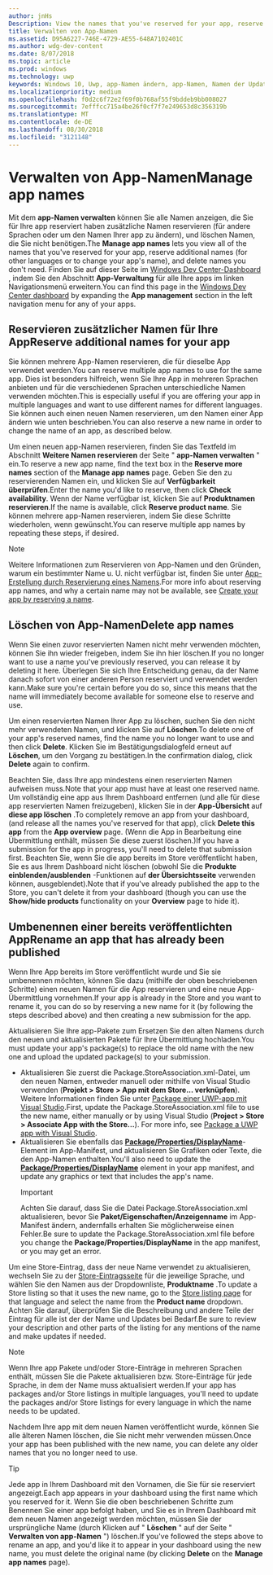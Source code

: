 ```yaml
---
author: jnHs
Description: View the names that you've reserved for your app, reserve additional names (for other languages or to change your app's name), and delete reserved names that you don't need anymore.
title: Verwalten von App-Namen
ms.assetid: D95A6227-746E-4729-AE55-648A7102401C
ms.author: wdg-dev-content
ms.date: 8/07/2018
ms.topic: article
ms.prod: windows
ms.technology: uwp
keywords: Windows 10, Uwp, app-Namen ändern, app-Namen, Namen der Update-app, Spiel Namen, Produktname
ms.localizationpriority: medium
ms.openlocfilehash: f0d2c6f72e2f69f0b768af55f9bddeb9bb008027
ms.sourcegitcommit: 7efffcc715a4be26f0cf7f7e249653d8c356319b
ms.translationtype: MT
ms.contentlocale: de-DE
ms.lasthandoff: 08/30/2018
ms.locfileid: "3121148"
---
```

# <a name="manage-app-names"></a><span data-ttu-id="db3a3-103">Verwalten von App-Namen</span><span class="sxs-lookup"><span data-stu-id="db3a3-103">Manage app names</span></span>

<span data-ttu-id="db3a3-104">Mit dem **app-Namen verwalten** können Sie alle Namen anzeigen, die Sie für Ihre app reserviert haben zusätzliche Namen reservieren (für andere Sprachen oder um den Namen Ihrer app zu ändern), und löschen Namen, die Sie nicht benötigen.</span><span class="sxs-lookup"><span data-stu-id="db3a3-104">The **Manage app names** lets you view all of the names that you've reserved for your app, reserve additional names (for other languages or to change your app's name), and delete names you don't need.</span></span> <span data-ttu-id="db3a3-105">Finden Sie auf dieser Seite im [Windows Dev Center-Dashboard](https://partner.microsoft.com/dashboard) , indem Sie den Abschnitt **App-Verwaltung** für alle Ihre apps im linken Navigationsmenü erweitern.</span><span class="sxs-lookup"><span data-stu-id="db3a3-105">You can find this page in the [Windows Dev Center dashboard](https://partner.microsoft.com/dashboard) by expanding the **App management** section in the left navigation menu for any of your apps.</span></span>


## <a name="reserve-additional-names-for-your-app"></a><span data-ttu-id="db3a3-106">Reservieren zusätzlicher Namen für Ihre App</span><span class="sxs-lookup"><span data-stu-id="db3a3-106">Reserve additional names for your app</span></span>

<span data-ttu-id="db3a3-107">Sie können mehrere App-Namen reservieren, die für dieselbe App verwendet werden.</span><span class="sxs-lookup"><span data-stu-id="db3a3-107">You can reserve multiple app names to use for the same app.</span></span> <span data-ttu-id="db3a3-108">Dies ist besonders hilfreich, wenn Sie Ihre App in mehreren Sprachen anbieten und für die verschiedenen Sprachen unterschiedliche Namen verwenden möchten.</span><span class="sxs-lookup"><span data-stu-id="db3a3-108">This is especially useful if you are offering your app in multiple languages and want to use different names for different languages.</span></span> <span data-ttu-id="db3a3-109">Sie können auch einen neuen Namen reservieren, um den Namen einer App ändern wie unten beschrieben.</span><span class="sxs-lookup"><span data-stu-id="db3a3-109">You can also reserve a new name in order to change the name of an app, as described below.</span></span>

<span data-ttu-id="db3a3-110">Um einen neuen app-Namen reservieren, finden Sie das Textfeld im Abschnitt **Weitere Namen reservieren** der Seite " **app-Namen verwalten** " ein.</span><span class="sxs-lookup"><span data-stu-id="db3a3-110">To reserve a new app name, find the text box in the **Reserve more names** section of the **Manage app names** page.</span></span> <span data-ttu-id="db3a3-111">Geben Sie den zu reservierenden Namen ein, und klicken Sie auf **Verfügbarkeit überprüfen**.</span><span class="sxs-lookup"><span data-stu-id="db3a3-111">Enter the name you'd like to reserve, then click **Check availability**.</span></span> <span data-ttu-id="db3a3-112">Wenn der Name verfügbar ist, klicken Sie auf **Produktnamen reservieren**.</span><span class="sxs-lookup"><span data-stu-id="db3a3-112">If the name is available, click **Reserve product name**.</span></span> <span data-ttu-id="db3a3-113">Sie können mehrere app-Namen reservieren, indem Sie diese Schritte wiederholen, wenn gewünscht.</span><span class="sxs-lookup"><span data-stu-id="db3a3-113">You can reserve multiple app names by repeating these steps, if desired.</span></span>

> [!NOTE]
> <span data-ttu-id="db3a3-114">Weitere Informationen zum Reservieren von App-Namen und den Gründen, warum ein bestimmter Name u. U. nicht verfügbar ist, finden Sie unter [App-Erstellung durch Reservierung eines Namens](create-your-app-by-reserving-a-name.md).</span><span class="sxs-lookup"><span data-stu-id="db3a3-114">For more info about reserving app names, and why a certain name may not be available, see [Create your app by reserving a name](create-your-app-by-reserving-a-name.md).</span></span>


## <a name="delete-app-names"></a><span data-ttu-id="db3a3-115">Löschen von App-Namen</span><span class="sxs-lookup"><span data-stu-id="db3a3-115">Delete app names</span></span>

<span data-ttu-id="db3a3-116">Wenn Sie einen zuvor reservierten Namen nicht mehr verwenden möchten, können Sie ihn wieder freigeben, indem Sie ihn hier löschen.</span><span class="sxs-lookup"><span data-stu-id="db3a3-116">If you no longer want to use a name you've previously reserved, you can release it by deleting it here.</span></span> <span data-ttu-id="db3a3-117">Überlegen Sie sich Ihre Entscheidung genau, da der Name danach sofort von einer anderen Person reserviert und verwendet werden kann.</span><span class="sxs-lookup"><span data-stu-id="db3a3-117">Make sure you're certain before you do so, since this means that the name will immediately become available for someone else to reserve and use.</span></span>

<span data-ttu-id="db3a3-118">Um einen reservierten Namen Ihrer App zu löschen, suchen Sie den nicht mehr verwendeten Namen, und klicken Sie auf **Löschen**.</span><span class="sxs-lookup"><span data-stu-id="db3a3-118">To delete one of your app's reserved names, find the name you no longer want to use and then click **Delete**.</span></span> <span data-ttu-id="db3a3-119">Klicken Sie im Bestätigungsdialogfeld erneut auf **Löschen**, um den Vorgang zu bestätigen.</span><span class="sxs-lookup"><span data-stu-id="db3a3-119">In the confirmation dialog, click **Delete** again to confirm.</span></span>

<span data-ttu-id="db3a3-120">Beachten Sie, dass Ihre app mindestens einen reservierten Namen aufweisen muss.</span><span class="sxs-lookup"><span data-stu-id="db3a3-120">Note that your app must have at least one reserved name.</span></span> <span data-ttu-id="db3a3-121">Um vollständig eine app aus Ihrem Dashboard entfernen (und alle für diese app reservierten Namen freizugeben), klicken Sie in der **App-Übersicht** auf **diese app löschen** .</span><span class="sxs-lookup"><span data-stu-id="db3a3-121">To completely remove an app from your dashboard, (and release all the names you've reserved for that app), click **Delete this app** from the **App overview** page.</span></span> <span data-ttu-id="db3a3-122">(Wenn die App in Bearbeitung eine Übermittlung enthält, müssen Sie diese zuerst löschen.)</span><span class="sxs-lookup"><span data-stu-id="db3a3-122">If you have a submission for the app in progress, you'll need to delete that submission first.</span></span> <span data-ttu-id="db3a3-123">Beachten Sie, wenn Sie die app bereits im Store veröffentlicht haben, Sie es aus Ihrem Dashboard nicht löschen (obwohl Sie die **Produkte einblenden/ausblenden** -Funktionen auf **der Übersichtsseite** verwenden können, ausgeblendet).</span><span class="sxs-lookup"><span data-stu-id="db3a3-123">Note that if you've already published the app to the Store, you can't delete it from your dashboard (though you can use the **Show/hide products** functionality on your **Overview** page to hide it).</span></span> 


## <a name="rename-an-app-that-has-already-been-published"></a><span data-ttu-id="db3a3-124">Umbenennen einer bereits veröffentlichten App</span><span class="sxs-lookup"><span data-stu-id="db3a3-124">Rename an app that has already been published</span></span>

<span data-ttu-id="db3a3-125">Wenn Ihre App bereits im Store veröffentlicht wurde und Sie sie umbenennen möchten, können Sie dazu (mithilfe der oben beschriebenen Schritte) einen neuen Namen für die App reservieren und eine neue App-Übermittlung vornehmen.</span><span class="sxs-lookup"><span data-stu-id="db3a3-125">If your app is already in the Store and you want to rename it, you can do so by reserving a new name for it (by following the steps described above) and then creating a new submission for the app.</span></span> 

<span data-ttu-id="db3a3-126">Aktualisieren Sie Ihre app-Pakete zum Ersetzen Sie den alten Namens durch den neuen und aktualisierten Pakete für Ihre Übermittlung hochladen.</span><span class="sxs-lookup"><span data-stu-id="db3a3-126">You must update your app's package(s) to replace the old name with the new one and upload the updated package(s) to your submission.</span></span>
- <span data-ttu-id="db3a3-127">Aktualisieren Sie zuerst die Package.StoreAssociation.xml-Datei, um den neuen Namen, entweder manuell oder mithilfe von Visual Studio verwenden (**Projekt > Store > App mit dem Store... verknüpfen**). Weitere Informationen finden Sie unter [Package einer UWP-app mit Visual Studio](../packaging/packaging-uwp-apps.md).</span><span class="sxs-lookup"><span data-stu-id="db3a3-127">First, update the Package.StoreAssociation.xml file to use the new name, either manually or by using Visual Studio (**Project > Store > Associate App with the Store...**). For more info, see [Package a UWP app with Visual Studio](../packaging/packaging-uwp-apps.md).</span></span>
- <span data-ttu-id="db3a3-128">Aktualisieren Sie ebenfalls das [**Package/Properties/DisplayName**](https://docs.microsoft.com/uwp/schemas/appxpackage/uapmanifestschema/element-displayname)-Element im App-Manifest, und aktualisieren Sie Grafiken oder Texte, die den App-Namen enthalten.</span><span class="sxs-lookup"><span data-stu-id="db3a3-128">You'll also need to update the [**Package/Properties/DisplayName**](https://docs.microsoft.com/uwp/schemas/appxpackage/uapmanifestschema/element-displayname) element in your app manifest, and update any graphics or text that includes the app's name.</span></span> 
  > [!IMPORTANT]
  > <span data-ttu-id="db3a3-129">Achten Sie darauf, dass Sie die Datei Package.StoreAssociation.xml aktualisieren, bevor Sie **Paket/Eigenschaften/Anzeigenname** im App-Manifest ändern, andernfalls erhalten Sie möglicherweise einen Fehler.</span><span class="sxs-lookup"><span data-stu-id="db3a3-129">Be sure to update the Package.StoreAssociation.xml file before you change the **Package/Properties/DisplayName** in the app manifest, or you may get an error.</span></span>

<span data-ttu-id="db3a3-130">Um eine Store-Eintrag, dass der neue Name verwendet zu aktualisieren, wechseln Sie zu der [Store-Eintragsseite](create-app-store-listings.md) für die jeweilige Sprache, und wählen Sie den Namen aus der Dropdownliste, **Produktname** .</span><span class="sxs-lookup"><span data-stu-id="db3a3-130">To update a Store listing so that it uses the new name, go to the [Store listing page](create-app-store-listings.md) for that language and select the name from the **Product name** dropdown.</span></span> <span data-ttu-id="db3a3-131">Achten Sie darauf, überprüfen Sie die Beschreibung und andere Teile der Eintrag für alle ist der der Name und Updates bei Bedarf.</span><span class="sxs-lookup"><span data-stu-id="db3a3-131">Be sure to review your description and other parts of the listing for any mentions of the name and make updates if needed.</span></span>

> [!NOTE]
> <span data-ttu-id="db3a3-132">Wenn Ihre app Pakete und/oder Store-Einträge in mehreren Sprachen enthält, müssen Sie die Pakete aktualisieren bzw. Store-Einträge für jede Sprache, in dem der Name muss aktualisiert werden.</span><span class="sxs-lookup"><span data-stu-id="db3a3-132">If your app has packages and/or Store listings in multiple languages, you'll need to update the packages and/or Store listings for every language in which the name needs to be updated.</span></span>

<span data-ttu-id="db3a3-133">Nachdem Ihre app mit dem neuen Namen veröffentlicht wurde, können Sie alle älteren Namen löschen, die Sie nicht mehr verwenden müssen.</span><span class="sxs-lookup"><span data-stu-id="db3a3-133">Once your app has been published with the new name, you can delete any older names that you no longer need to use.</span></span>

> [!TIP]
> <span data-ttu-id="db3a3-134">Jede app in Ihrem Dashboard mit den Vornamen, die Sie für sie reserviert angezeigt.</span><span class="sxs-lookup"><span data-stu-id="db3a3-134">Each app appears in your dashboard using the first name which you reserved for it.</span></span> <span data-ttu-id="db3a3-135">Wenn Sie die oben beschriebenen Schritte zum Benennen Sie einer app befolgt haben, und Sie es in Ihrem Dashboard mit dem neuen Namen angezeigt werden möchten, müssen Sie der ursprüngliche Name (durch Klicken auf " **Löschen** " auf der Seite " **Verwalten von app-Namen** ") löschen.</span><span class="sxs-lookup"><span data-stu-id="db3a3-135">If you've followed the steps above to rename an app, and you'd like it to appear in your dashboard using the new name, you must delete the original name (by clicking **Delete** on the **Manage app names** page).</span></span> 

 

 





